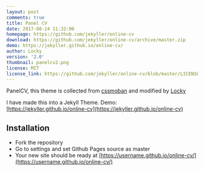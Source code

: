 ```yaml
---
layout: post
comments: true
title: Panel CV
date: 2017-08-24 11:32:00
homepage: https://github.com/jekyller/online-cv
download: https://github.com/jekyller/online-cv/archive/master.zip
demo: https://jekyller.github.io/online-cv/
author: Locky
version: '2.0'
thumbnail: panelcv2.png
license: MIT
license_link: https://github.com/jekyller/online-cv/blob/master/LICENSE
---
```


PanelCV, this theme is collected from [cssmoban](https://www.cssmoban.com/) and modified by [Locky](https://github.com/junlulocky)

I have made this into a Jekyll Theme. Demo: [https://jekyller.github.io/online-cv](https://jekyller.github.io/online-cv)

## Installation

* Fork the repository
* Go to settings and set Github Pages source as master
* Your new site should be ready at [https://username.github.io/online-cv/](https://username.github.io/online-cv/)
